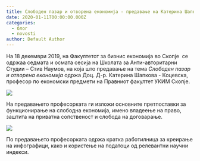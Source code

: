 ```yaml
---
title: Слободен пазар и отворена економија - предавање на Катерина Шапкова Коцевска
date: 2020-01-11T00:00:00.000Z
categories:
  - блог
  - novosti
author: Default Author
---
```


На 18 декември 2019, на Факултетот за бизнис економија во Скопје  се одржаа седмата и осмата сесија на Школата за Анти-авторитарни Студии – Стив Наумов, на која што предавање на тема _Слободен пазар и отворена економија_ одржа Доц. Д-р. Катерина Шапкова - Коцевска, професор по економски предмети на Правниот факултет УКИМ Скопје.

![](http://libertaniabackup.local/wp-content/uploads/2020/01/IMG_0281-1024x683.jpg)

На предавањето професорката ги изложи основните претпоставки за функционирање на слободна економија, имено владеење на право, заштита на приватна сопственост и слобода на договарање.

![](http://libertaniabackup.local/wp-content/uploads/2020/01/IMG_0282-1024x683.jpg)

По предавањето професорката одржа кратка работилница за креирање на инфографици, како и користење на податоци од релевантни научни индекси.

